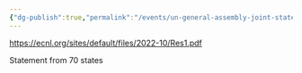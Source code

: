 ```yaml
---
{"dg-publish":true,"permalink":"/events/un-general-assembly-joint-statement-on-lethal-autonomous-weapons-systems/","tags":["#event","#unitednations"]}
---
```


https://ecnl.org/sites/default/files/2022-10/Res1.pdf

Statement from 70 states




